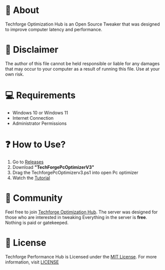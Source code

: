 # 👏 About
Techforge Optimization Hub is an Open Source Tweaker that was designed to improve computer latency and performance.

# 🚨 Disclaimer
The author of this file cannot be held responsible or liable for any damages that may occur to your computer as a result of running this file. Use at your own risk.

# 💻 Requirements
- Windows 10 or Windows 11
- Internet Connection
- Administrator Permissions

# ❓ How to Use?
1. Go to [Releases](https://github.com/TechForgeSystems/Techforge-Optimzation-hub/releases)
2. Download **"TechForgePcOptimizerV3"**
3. Drag the TechforgePcOptimizerv3.ps1 into open Pc optimizer
4. Watch the [Tutorial](https://github.com/TechForgeSystems/Techforge-Optimzation-hub/blob/main/Turtorial.md)

# 🤝 Community
Feel free to join [Techforge Optimization Hub](https://discord.gg/QpN9UbrVcx). The server was designed for those who are interested in tweaking Everything in the server is **free**. Nothing is paid or gatekeeped.

# 📜 License
Techforge Performance Hub is Licensed under the [MIT License](https://opensource.org/licenses/MIT). For more information, visit [LICENSE](https://github.com/TechForgeSystems/Techforge-Optimzation-hub/blob/main/LICENSE)
